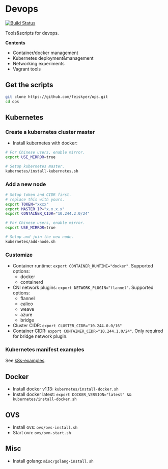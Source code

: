 # Devops

[![Build Status](https://travis-ci.org/feiskyer/ops.svg?branch=master)](https://travis-ci.org/feiskyer/ops)

Tools&scripts for devops.

**Contents**

- Container/docker management
- Kubernetes deployment&management
- Networking experiments
- Vagrant tools

## Get the scripts

```sh
git clone https://github.com/feiskyer/ops.git
cd ops
```

## Kubernetes

### Create a kubernetes cluster master

- Install kubernetes with docker:

```sh
# For Chinese users, enable mirror.
export USE_MIRROR=true

# Setup kubernetes master.
kubernetes/install-kubernetes.sh
```

### Add a new node

```sh
# Setup token and CIDR first.
# replace this with yours.
export TOKEN="xxxx"
export MASTER_IP="x.x.x.x"
export CONTAINER_CIDR="10.244.2.0/24"

# For Chinese users, enable mirror.
export USE_MIRROR=true

# Setup and join the new node.
kubernetes/add-node.sh
```

### Customize

- Container runtime: `export CONTAINER_RUNTIME="docker"`. Supported options:
  - docker
  - containerd
- CNI network plugins: `export NETWORK_PLUGIN="flannel"`. Supported options:
  - flannel
  - calico
  - weave
  - azure
  - bridge
- Cluster CIDR: `export CLUSTER_CIDR="10.244.0.0/16"`
- Container CIDR: `export CONTAINER_CIDR="10.244.1.0/24"`. Only required for bridge network plugin.

### Kubernetes manifest examples

See [k8s-examples](k8s-examples/README.md).

## Docker

- Install docker v1.13: `kubernetes/install-docker.sh`
- Install docker latest: `export DOCKER_VERSION="latest" && kubernetes/install-docker.sh`

## OVS

- Install ovs: `ovs/ovs-install.sh`
- Start ovn: `ovs/ovn-start.sh`

## Misc

- Install golang: `misc/golang-install.sh`
